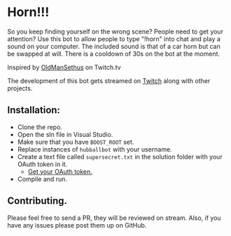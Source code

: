 # Horn!!!

So you keep finding yourself on the wrong scene? People need to get your attention? Use this bot to allow people to type "!horn" into chat and play a sound on your computer. The included sound is that of a car horn but can be swapped at will. There is a cooldown of 30s on the bot at the moment.

Inspired by [OldManSethus](https://twitch.tv/oldmansethus) on Twitch.tv

The development of this bot gets streamed on [Twitch](https://twitch.tv/garethhubball) along with other projects.

## Installation:

- Clone the repo.
- Open the sln file in Visual Studio.
- Make sure that you have `BOOST_ROOT` set.
- Replace instances of `hubballbot` with your username.
- Create a text file called `supersecret.txt` in the solution folder with your OAuth token in it.
  - [Get your OAuth token.](https://twitchapps.com/tmi/)
- Compile and run.

## Contributing.

Please feel free to send a PR, they will be reviewed on stream. Also, if you have any issues please post them up on GitHub.
